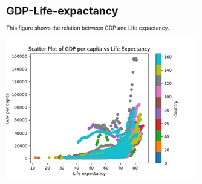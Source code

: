 # GDP-Life-expactancy
This figure shows the relation between GDP and Life expactancy.

![Alt text](Figure_2.png)
